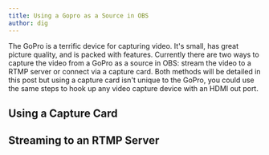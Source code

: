 ```yaml
---
title: Using a Gopro as a Source in OBS
author: dig
---
```


The GoPro is a terrific device for capturing video. It's small, has great picture quality, and is packed with features. Currently there are two ways to capture the video from a GoPro as a source in OBS: stream the video to a RTMP server or connect via a capture card. Both methods will be detailed in this post but using a capture card isn't unique to the GoPro, you could use the same steps to hook up any video capture device with an HDMI out port.

## Using a Capture Card



## Streaming to an RTMP Server


